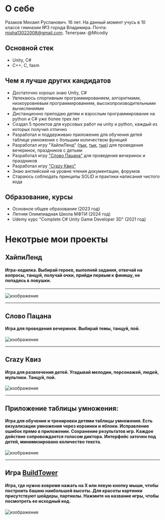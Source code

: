 # О себе
Разаков Михаил Русланович. 16 лет. На данный момент учусь в 10 классе гимназии №3 города Владимира. 
Почта: misha13022008@gmail.com. Телеграм: @Micodiy

## Основной стек
- Unity, C#
- C++, C, fasm

## Чем я лучше других кандидатов
- Достаточно хорошо знаю Unity, C#
- Увлекаюсь спортивным программированием, алгоритмами, низкоуровневым программированием, высокопроизводительными вычислениями
- Дистанционно преподаю детям и взрослым программирование на python и C# уже более трех лет
- Создал 5 проектов для курсовых работ на unity и python, каждый из которых получил отлично
- Разработал и поддерживаю приложение для обучения детей таблице умножения с большим количеством функций
- Разработал игру "ХайпиЛенд" ([тык](https://vk.com/club_event_market?z=video45503913_456240541%2F3f924ebecd7d4b11d6%2Fpl_wall_-93355641), [тык](https://vk.com/market/product/khaypilend-226436610-9590082), [тык](https://v21.skladchik.org/threads/xajpilend-igra-s-proektorom-mixail-gorshenin.442154/)) для проведения вечеринок, праздников с детьми
- Разработал игру ["Слово Пацана"](https://vk.com/video/@djmichael93?z=video45503913_456240462%2Fpl_45503913_-2) для проведения вечеринок и праздников
- Разработал игру ["Crazy Квиз"](https://vk.com/club_event_market?z=video45503913_456240723%2Fpl_wall_-93355641)
- Знаю английский на уровне чтения документации, форумов
- Стараюсь соблюдать принципы SOLID и практики написания чистого кода

## Образование, курсы
- Основное общее образование (2023 год)
- Летняя Олимпиадная Школа МФТИ (2024 год)
- Udemy курс "Complete C# Unity Game Developer 3D" (2021 год)


# Некотрые мои проекты
## ХайпиЛенд
#### Игра-ходилка. Выбирай героев, выполняй задания, отвечай на вопросы, танцуй, получай очки, прийди первым к финишу, не попадясь в ловушки.
- - -
![изображение](https://github.com/user-attachments/assets/dae63aba-4dc2-4567-a002-7ba337e2bb3d)

- - -

## Слово Пацана
#### Игра для проведения вечеринок. Выбирай темы, танцуй, пой.
![изображение](https://github.com/user-attachments/assets/210c2744-45f4-468f-b21f-7f96fa7e98a7)

- - -

## Crazy Квиз
#### Игра для развлечения детей. Угадывай мелодии, персонажей, людей, мультики. Танцуй, пой.
![изображение](https://github.com/user-attachments/assets/6d8ac431-572e-40fe-aa38-db57426312ed)

- - -

## Приложение таблицы умножения:
#### Игра для обучения и тренировки детями таблицы умножения. Есть визуализации умножения через корзинки и яблоки. Исправление ошибок прямо в приложении. Сохранение результатов игр. Каждое действие сопровождается голосом диктора. Интерфейс заточен под детей, минимизировано количество текста.
![изображение](https://github.com/user-attachments/assets/7faf9d36-c9f3-402d-8346-0aadf3d44231)
- - -

## Игра [BuildTower](https://github.com/Misha1302/BuildTower)
#### Игра, где нужно вовремя нажать на X или левую кнопку мыши, чтобы построить башню наибольшей высоты. Для красоты картинки присутствуют шейдеры, партиклы. Нажмите на название игры, чтобы посмотреть ее исходный код.
![изображение](https://github.com/user-attachments/assets/4dca4d2e-555d-4f98-93c3-d4aea9d69943)

